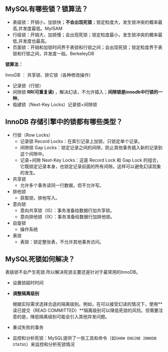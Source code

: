 ## MySQL有哪些锁？锁算法？

- 表级锁：开销小，加锁快；**不会出现死锁**；锁定粒度大，发生锁冲突的概率最高,并发度最低。MyISAM
- 行级锁：开销大，加锁慢；会出现死锁；锁定粒度最小，发生锁冲突的概率最低,并发度也最高。
- 页面锁：开销和加锁时间界于表锁和行锁之间；会出现死锁；锁定粒度界于表锁和行锁之间，并发度一般。BerkeleyDB

**锁算法：**

InnoDB ： 共享锁、排它锁（各种修改操作）

- 记录锁（行锁）
- 间隙锁 **RR(可重复读)** ，解决幻读，不允许插入；**间隙锁是innodb中行锁的一种**。
- 临键锁（Next-Key Locks）记录锁+间隙锁

## InnoDB 存储引擎中的锁都有哪些类型？
- 行锁（Row Locks）
  - 记录锁 Record Locks：在索引记录上加锁，只锁定单个记录。
  - 间隙锁 Gap Locks：锁定记录之间的间隙，防止其他事务插入新的记录到这个间隙中。
  - 记录+间隙 Next-Key Locks：这是 Record Lock 和 Gap Lock 的组合，它既锁定记录本身，也锁定记录前面的所有间隙。这样可以避免幻读现象的发生。
- 共享锁
  - 允许多个事务读同一行数据，但不允许写。
- 排他锁
  - 获取锁，排他写入。
- 意向锁
  - 意向共享锁（IS）：事务准备给数据行加共享锁。
  - 意向排他锁（IX）：事务准备给数据行加排他锁。
- 自旋锁
  - 操作系统
- 表锁
  - 表锁：锁定整张表，不允许其他事务访问。

## MySQL死锁如何解决？

表级锁不会产生死锁.所以解决死锁主要还是针对于最常用的InnoDB。

- 设置锁超时时间

- **调整隔离级别**

  根据实际需求选择合适的隔离级别。例如，在可以接受幻读的情况下，使用**读已提交（READ COMMITTED）**隔离级别可以降低死锁的风险。但需要注意的是，降低隔离级别可能会引入其他并发问题。

- 重试失败的事务

- 监控和分析死锁：MySQL提供了一些工具和命令（如`SHOW ENGINE INNODB STATUS`）来监控和分析死锁情况

